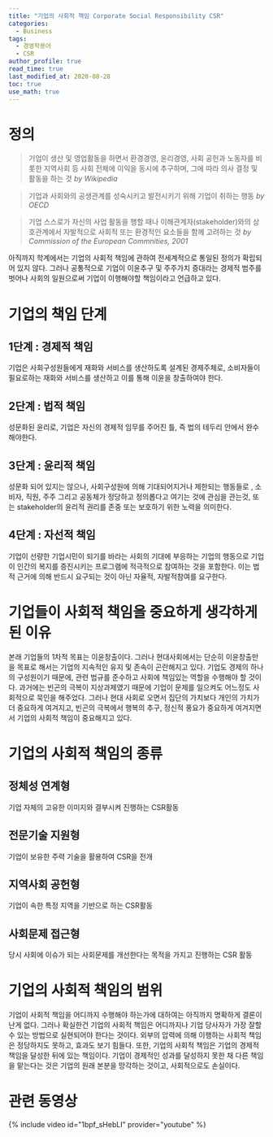 ```yaml
---
title: "기업의 사회적 책임 Corporate Social Responsibility CSR"
categories:
  - Business
tags:
  - 경영학용어
  - CSR
author_profile: true
read_time: true
last_modified_at: 2020-08-28
toc: true
use_math: true
---
```


# 정의

> 기업이 생산 및 영업활동을 하면서 환경경영, 윤리경영, 사회 공헌과 노동자를 비롯한 지역사회 등 사회 전체에 이익을 동시에 추구하며, 그에 따라 의사 결정 및 활동을 하는 것 _by Wikipedia_

> 기업과 사회와의 공생관계를 성숙시키고 발전시키기 위해 기업이 취하는 행동 _by OECD_

> 기업 스스로가 자신의 사업 활동을 행할 때나 이해관계자(stakeholder)와의 상호관계에서 자발적으로 사회적 또는 환경적인 요소들을 함께 고려하는 것 _by Commission of the European Commnities, 2001_

아직까지 학계에서는 기업의 사회적 책임에 관하여 전세계적으로 통일된 정의가 확립되어 있지 않다. 그러나 공통적으로 기업이 이윤추구 및 주주가치 증대라는 경제적 범주를 벗어나 사회의 일원으로써 기업이 이행해야할 책임이라고 언급하고 있다.

# 기업의 책임 단계

## 1단계 : 경제적 책임

기업은 사회구성원들에게 재화와 서비스를 생산하도록 설계된 경제주체로, 소비자들이 필요로하는 재화와 서비스를 생산하고 이를 통해 이윤을 창출하여야 한다.

## 2단계 : 법적 책임

성문화된 윤리로, 기업은 자신의 경제적 임무를 주어진 틀, 즉 법의 테두리 안에서 완수해야한다.

## 3단계 : 윤리적 책임

성문화 되어 있지는 않으나, 사회구성원에 의해 기대되어지거나 제한되는 행동들로 , 소비자, 직원, 주주 그리고 공동체가 정당하고 정의롭다고 여기는 것에 관심을 관는것, 또는 stakeholder의 윤리적 권리를 존중 또는 보호하기 위한 노력을 의미한다.

## 4단계 : 자선적 책임

기업이 선량한 기업시민이 되기를 바라는 사회의 기대에 부응하는 기업의 행동으로 기업이 인간의 복지를 증진시키는 프로그램에 적극적으로 참여하는 것을 포함한다. 이는 법적 근거에 의해 반드시 요구되는 것이 아닌 자율적, 자발적참여를 요구한다.

# 기업들이 사회적 책임을 중요하게 생각하게 된 이유

본래 기업들의 1차적 목표는 이윤창출이다. 그러나 현대사회에서는 단순히 이윤창출만을 목표로 해서는 기업의 지속적인 유지 및 존속이 곤란해지고 있다. 기업도 경제의 하나의 구성원이기 때문에, 관련 법규를 준수하고 사회에 책임있는 역할을 수행해야 할 것이다.
과거에는 빈곤의 극복이 지상과제였기 때문에 기업이 문제를 일으켜도 어느정도 사회적으로 묵인을 해주었다. 그러나 현대 사회로 오면서 집단의 가치보다 개인의 가치가 더 중요하게 여겨지고, 빈곤의 극복에서 행복의 추구, 정신적 풍요가 중요하게 여겨지면서 기업의 사회적 책임이 중요해지고 있다.

# 기업의 사회적 책임의 종류

## 정체성 연계형

기업 자체의 고유한 이미지와 결부시켜 진행하는 CSR활동

## 전문기술 지원형

기업이 보유한 주력 기술을 활용하여 CSR을 전개

## 지역사회 공헌형

기업이 속한 특정 지역을 기반으로 하는 CSR활동

## 사회문제 접근형

당시 사회에 이슈가 되는 사회문제를 개선한다는 목적을 가지고 진행하는 CSR 활동

# 기업의 사회적 책임의 범위

기업이 사회적 책임을 어디까지 수행해야 하는가에 대하여는 아직까지 명확하게 결론이 난게 없다. 그러나 확실한건 기업의 사회적 책임은 어디까지나 기업 당사자가 가장 잘할 수 있는 방법으로 실현되어야 한다는 것이다. 외부의 압력에 의해 이행하는 사회적 책임은 정당하지도 못하고, 효과도 보기 힘들다.
또한, 기업의 사회적 책임은 기업의 경제적 책임을 달성한 뒤에 있는 책임이다. 기업이 경제적인 성과를 달성하지 못한 채 다른 책임을 맡는다는 것은 기업의 원래 본분을 망각하는 것이고, 사회적으로도 손실이다.

# 관련 동영상

{% include video id="1bpf_sHebLI" provider="youtube" %}
